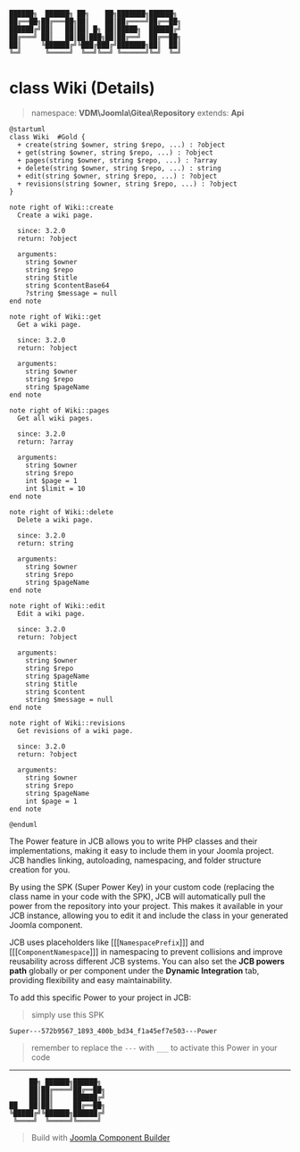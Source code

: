 ```
██████╗  ██████╗ ██╗    ██╗███████╗██████╗
██╔══██╗██╔═══██╗██║    ██║██╔════╝██╔══██╗
██████╔╝██║   ██║██║ █╗ ██║█████╗  ██████╔╝
██╔═══╝ ██║   ██║██║███╗██║██╔══╝  ██╔══██╗
██║     ╚██████╔╝╚███╔███╔╝███████╗██║  ██║
╚═╝      ╚═════╝  ╚══╝╚══╝ ╚══════╝╚═╝  ╚═╝
```
# class Wiki (Details)
> namespace: **VDM\Joomla\Gitea\Repository**
> extends: **Api**

```uml
@startuml
class Wiki  #Gold {
  + create(string $owner, string $repo, ...) : ?object
  + get(string $owner, string $repo, ...) : ?object
  + pages(string $owner, string $repo, ...) : ?array
  + delete(string $owner, string $repo, ...) : string
  + edit(string $owner, string $repo, ...) : ?object
  + revisions(string $owner, string $repo, ...) : ?object
}

note right of Wiki::create
  Create a wiki page.

  since: 3.2.0
  return: ?object
  
  arguments:
    string $owner
    string $repo
    string $title
    string $contentBase64
    ?string $message = null
end note

note right of Wiki::get
  Get a wiki page.

  since: 3.2.0
  return: ?object
  
  arguments:
    string $owner
    string $repo
    string $pageName
end note

note right of Wiki::pages
  Get all wiki pages.

  since: 3.2.0
  return: ?array
  
  arguments:
    string $owner
    string $repo
    int $page = 1
    int $limit = 10
end note

note right of Wiki::delete
  Delete a wiki page.

  since: 3.2.0
  return: string
  
  arguments:
    string $owner
    string $repo
    string $pageName
end note

note right of Wiki::edit
  Edit a wiki page.

  since: 3.2.0
  return: ?object
  
  arguments:
    string $owner
    string $repo
    string $pageName
    string $title
    string $content
    string $message = null
end note

note right of Wiki::revisions
  Get revisions of a wiki page.

  since: 3.2.0
  return: ?object
  
  arguments:
    string $owner
    string $repo
    string $pageName
    int $page = 1
end note
 
@enduml
```

The Power feature in JCB allows you to write PHP classes and their implementations, making it easy to include them in your Joomla project. JCB handles linking, autoloading, namespacing, and folder structure creation for you.

By using the SPK (Super Power Key) in your custom code (replacing the class name in your code with the SPK), JCB will automatically pull the power from the repository into your project. This makes it available in your JCB instance, allowing you to edit it and include the class in your generated Joomla component.

JCB uses placeholders like [[[`NamespacePrefix`]]] and [[[`ComponentNamespace`]]] in namespacing to prevent collisions and improve reusability across different JCB systems. You can also set the **JCB powers path** globally or per component under the **Dynamic Integration** tab, providing flexibility and easy maintainability.

To add this specific Power to your project in JCB:

> simply use this SPK
```
Super---572b9567_1893_400b_bd34_f1a45ef7e503---Power
```
> remember to replace the `---` with `___` to activate this Power in your code

---
```
     ██╗ ██████╗██████╗
     ██║██╔════╝██╔══██╗
     ██║██║     ██████╔╝
██   ██║██║     ██╔══██╗
╚█████╔╝╚██████╗██████╔╝
 ╚════╝  ╚═════╝╚═════╝
```
> Build with [Joomla Component Builder](https://git.vdm.dev/joomla/Component-Builder)

